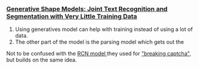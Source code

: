 ### [Generative Shape Models: Joint Text Recognition and Segmentation with Very Little Training Data](https://vcrs.wpengine.com/wp-content/uploads/2020/03/1611.02788.pdf)
1. Using generatives model can help with training instead of using a lot of data.
2. The other part of the model is the parsing model which gets out the 

Not to be confused with the [RCN model ](https://github.com/vicariousinc/science_rcn?tab=readme-ov-file) they used for ["breaking captcha"](https://www.cs.jhu.edu/~ayuille/JHUcourses/ProbabilisticModelsOfVisualCognition2020/Lec22/GeorgeCAPCHAS.pdf), but builds on the same idea.

